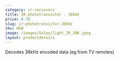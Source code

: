 ```yaml
---
category: ir-recievers
title: IR phototransistor - 38kHz
price: 0.70
slug: ir-phototransistor-38kHz
sku: HGW
image: /images/Sales/light_IR_38K.jpeg
layout: productdetails
---
```

Decodes 38kHz encoded data (eg from TV remotes)
